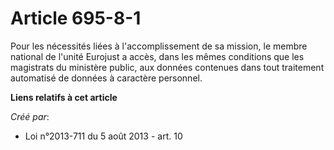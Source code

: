 # Article 695-8-1

Pour les nécessités liées à l'accomplissement de sa mission, le membre national de l'unité Eurojust a accès, dans les mêmes
conditions que les magistrats du ministère public, aux données contenues dans tout traitement automatisé de données à
caractère personnel.

**Liens relatifs à cet article**

_Créé par_:

  - Loi n°2013-711 du 5 août 2013 - art. 10
